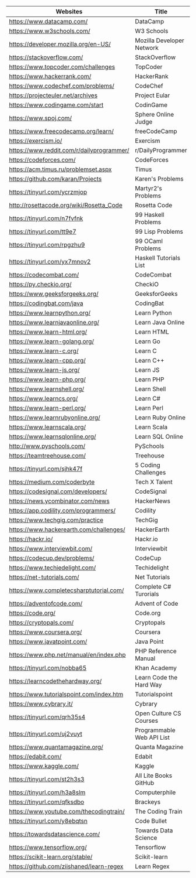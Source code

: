 |Websites                                   |Title                    |
|-------------------------------------------|-------------------------|
|https://www.datacamp.com/                  |DataCamp                 |
|https://www.w3schools.com/                 |W3 Schools               |
|https://developer.mozilla.org/en-US/       |Mozilla Developer Network|
|https://stackoverflow.com/                 |StackOverflow            |
|https://www.topcoder.com/challenges        |TopCoder                 |
|https://www.hackerrank.com/                |HackerRank               |
|https://www.codechef.com/problems/         |CodeChef                 |
|https://projecteuler.net/archives          |Project Eular            |
|https://www.codingame.com/start            |CodinGame                |
|https://www.spoj.com/                      |Sphere Online Judge      |
|https://www.freecodecamp.org/learn/        |freeCodeCamp             |
|https://exercism.io/                       |Exercism                 |
|https://www.reddit.com/r/dailyprogrammer/  |r/DailyProgrammer        |
|https://codeforces.com/                    |CodeForces               |
|https://acm.timus.ru/problemset.aspx       |Timus                    |
|https://github.com/karan/Projects          |Karen's Problems         |
|https://tinyurl.com/ycrzmjop               |Martyr2's Problems       |
|http://rosettacode.org/wiki/Rosetta_Code   |Rosetta Code             |
|https://tinyurl.com/n7fvfnk                |99 Haskell Problems      |
|https://tinyurl.com/tt9e7                  |99 Lisp Problems         |
|https://tinyurl.com/rpgzhu9                |99 OCaml Problems        |
|https://tinyurl.com/yx7mnov2               |Haskell Tutorials List   |
|https://codecombat.com/                    |CodeCombat               |
|https://py.checkio.org/                    |CheckiO                  |
|https://www.geeksforgeeks.org/             |GeeksforGeeks            |
|https://codingbat.com/java                 |CodingBat                |
|https://www.learnpython.org/               |Learn Python             |
|https://www.learnjavaonline.org/           |Learn Java Online        |
|https://www.learn-html.org/                |Learn HTML               |
|https://www.learn-golang.org/              |Learn Go                 |
|https://www.learn-c.org/                   |Learn C                  |
|https://www.learn-cpp.org/                 |Learn C++                |
|https://www.learn-js.org/                  |Learn JS                 |
|https://www.learn-php.org/                 |Learn PHP                |
|https://www.learnshell.org/                |Learn Shell              |
|https://www.learncs.org/                   |Learn C#                 |
|https://www.learn-perl.org/                |Learn Perl               |
|https://www.learnrubyonline.org/           |Learn Ruby Online        |
|https://www.learnscala.org/                |Learn Scala              |
|https://www.learnsqlonline.org/            |Learn SQL Online         |
|http://www.pyschools.com/                  |PySchools                |
|https://teamtreehouse.com/                 |Treehouse                |
|https://tinyurl.com/sjhk47f                |5 Coding Challenges      |
|https://medium.com/coderbyte               |Tech X Talent            |
|https://codesignal.com/developers/         |CodeSignal               |
|https://news.ycombinator.com/news          |HackerNews               |
|https://app.codility.com/programmers/      |Codility                 |
|https://www.techgig.com/practice           |TechGig                  |
|https://www.hackerearth.com/challenges/    |HackerEarth              |
|https://hackr.io/                          |Hackr.io                 |
|https://www.interviewbit.com/              |Interviewbit             |
|https://codecup.dev/problems/              |CodeCup                  |
|https://www.techiedelight.com/             |Techidelight             	|
|https://net-tutorials.com/                 |Net Tutorials            	|
|https://www.completecsharptutorial.com/    |Complete C# Turorials    	|
|https://adventofcode.com/                  |Advent of Code           	|
|https://code.org/                          |Code.org                 	|
|https://cryptopals.com/                    |Cryptopals               	|
|https://www.coursera.org/                  |Coursera                 	|
|https://www.javatpoint.com/                |Java Point               	|
|https://www.php.net/manual/en/index.php    |PHP Reference Manual     	|
|https://tinyurl.com/nobba65                |Khan Academy             	|
|https://learncodethehardway.org/           |Learn Code the Hard Way  	|
|https://www.tutorialspoint.com/index.htm   |Tutorialspoint           	|
|https://www.cybrary.it/                    |Cybrary                  	|
|https://tinyurl.com/qrh35s4                |Open Culture CS Courses  	|
|https://tinyurl.com/uj2vuyt                |Programmable Web API List	|
|https://www.quantamagazine.org/            |Quanta Magazine          	|
|https://edabit.com/                        |Edabit                   	|
|https://www.kaggle.com/                    |Kaggle                   	|
|https://tinyurl.com/st2h3s3                |All Lite Books GitHub    	|
|https://tinyurl.com/h3a8slm                |Computerphile            	|
|https://tinyurl.com/qfksdbo                |Brackeys                 	|
|https://www.youtube.com/thecodingtrain/    |The Coding Train         	|
|https://tinyurl.com/y8ebqtsn               |Code Bullet              	|
|https://towardsdatascience.com/            |Towards Data Science     	|
|https://www.tensorflow.org/                |Tensorflow               	|
|https://scikit-learn.org/stable/           |Scikit-learn             	|
|https://github.com/ziishaned/learn-regex   |Learn Regex				|
